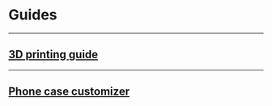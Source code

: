 # Guides

---

## [3D printing guide](print-guide/)

---

## [Phone case customizer](generator-guide/)
